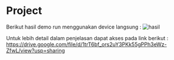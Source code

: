 # Project

Berikut hasil demo run menggunakan device langsung :
![hasil](https://user-images.githubusercontent.com/89477206/221861426-853cef59-1b8f-42d1-9dc9-bb8f13d274c6.gif)


Untuk lebih detail dalam penjelasan dapat akses pada link berikut :
https://drive.google.com/file/d/1trT6bf_ors2uY3PKk55gPPh3eWz-ZfwL/view?usp=sharing

